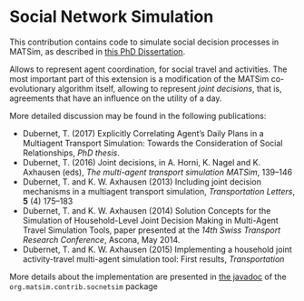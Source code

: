 
# Social Network Simulation

This contribution contains code to simulate social decision processes in MATSim,
 as described in [this PhD Dissertation](https://doi.org/10.3929/ethz-b-000165685).

Allows to represent agent coordination, for social travel and activities. 
The most important part of this extension is a modification of the MATSim co-evolutionary algorithm itself, allowing to represent *joint decisions*, that is, agreements that have an influence on the utility of a day. 

More detailed discussion may be found in the following publications:  
 *  Dubernet, T. (2017) Explicitly Correlating Agent’s Daily Plans in a Multiagent Transport Simulation:         Towards the Consideration of Social Relationships, *PhD thesis*.
 *  Dubernet, T. (2016) Joint decisions, in A. Horni, K. Nagel and K. Axhausen (eds), *The multi-agent transport simulation MATSim*, 139–146 
 *  Dubernet, T. and K. W. Axhausen (2013) Including joint decision mechanisms in a multiagent transport simulation, *Transportation Letters*, **5** (4) 175–183 
 *  Dubernet, T. and K. W. Axhausen (2014) Solution Concepts for the Simulation of Household-Level Joint Decision Making in Multi-Agent Travel Simulation Tools, paper presented at the *14th Swiss Transport Research Conference*, Ascona, May 2014. 
 *  Dubernet, T. and K. W. Axhausen (2015) Implementing a household joint activity-travel multi-agent simulation tool: First results, *Transportation* 

  
More details about the implementation are presented in
 [the javadoc](http://ci.matsim.org:8080/job/MATSim_contrib_M2/ws/contribs/socnetsim/target/site/apidocs/org/matsim/contrib/socnetsim/package-summary.html) of the <code>org.matsim.contrib.socnetsim</code> package
